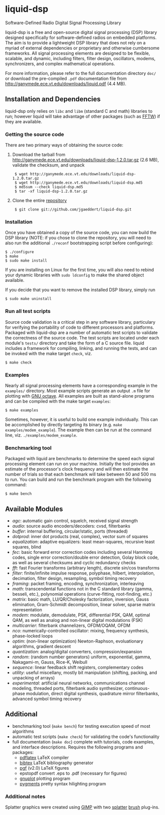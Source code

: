 
liquid-dsp
==========
Software-Defined Radio Digital Signal Processing Library

liquid-dsp is a free and open-source digital signal processing (DSP)
library designed specifically for software-defined radios on embedded
platforms. The aim is to provide a lightweight DSP library that does not
rely on a myriad of external dependencies or proprietary and otherwise
cumbersome frameworks. All signal processing elements are designed to be
flexible, scalable, and dynamic, including filters, filter design,
oscillators, modems, synchronizers, and complex mathematical operations.

For more information, please refer to the full documentation directory
`doc/` or download the pre-compiled `.pdf` documentation file from
<http://ganymede.ece.vt.edu/downloads/liquid.pdf> (4.4 MB).

Installation and Dependencies
-----------------------------

liquid-dsp only relies on `libc` and `libm` (standard C and math)
libraries to run; however liquid will take advantage of other packages
(such as [FFTW][]) if they are available.

### Getting the source code

There are two primary ways of obtaining the source code:

1. Download the tarball from
   <http://ganymede.ece.vt.edu/downloads/liquid-dsp-1.2.0.tar.gz> (2.6 MB),
   validate the checksum, and unpack 

        $ wget http://ganymede.ece.vt.edu/downloads/liquid-dsp-1.2.0.tar.gz
        $ wget http://ganymede.ece.vt.edu/downloads/liquid-dsp.md5
        $ md5sum --check liquid-dsp.md5
        $ tar -xf liquid-dsp-1.2.0.tar.gz

2. Clone the entire [repository][liquid-github]
        
        $ git clone git://github.com/jgaeddert/liquid-dsp.git

### Installation

Once you have obtained a copy of the source code, you can now build the
DSP library (NOTE: if you chose to clone the repository, you will need
to also run the additional `./reconf` bootstrapping script before
configuring):

    $ ./configure
    $ make
    $ sudo make install

If you are installing on Linux for the first time, you will also need
to rebind your dynamic libraries with `sudo ldconfig` to make the
shared object available.

If you decide that you want to remove the installed DSP library, simply
run

    $ sudo make uninstall

### Run all test scripts

Source code validation is a critical step in any software library,
particulary for verifying the portability of code to different
processors and platforms. Packaged with liquid-dsp are a number of
automatic test scripts to validate the correctness of the source code.
The test scripts are located under each module's `tests/` directory and
take the form of a C source file. liquid includes a framework for
compiling, linking, and running the tests, and can be invoked with the
make target `check`, viz.

    $ make check

### Examples
Nearly all signal processing elements have a corresponding example in
the `examples/` directory.  Most example scripts generate an output
`.m` file for plotting with [GNU octave][octave]. All examples are
built as stand-alone programs and can be compiled with the make target
`examples`:

    $ make examples

Sometimes, however, it is useful to build one example individually.
This can be accomplished by directly targeting its binary
(e.g. `make examples/modem_example`). The example then can be run at the
command line, viz. `./examples/modem_example`.

### Benchmarking tool

Packaged with liquid are benchmarks to determine the speed each signal
processing element can run on your machine. Initially the tool provides
an estimate of the processor's clock frequency and will then estimate
the number of trials so that each benchmark will take between 50 and
500 ms to run. You can build and run the benchmark program with the
following command:

    $ make bench

Available Modules
-----------------
  * _agc_: automatic gain control, squelch, received signal strength
  * _audio_: source audio encoders/decoders: cvsd, filterbanks
  * _buffer_: internal buffering, circular/static, ports (threaded)
  * _dotprod_: inner dot products (real, complex), vector sum of squares
  * _equalization_: adaptive equalizers: least mean-squares, recursive
        least squares, blind
  * _fec_: basic forward error correction codes including several
        Hamming codes, single error correction/double error detection,
        Golay block code, as well as several checksums and cyclic
        redundancy checks
  * _fft_: fast Fourier transforms (arbitrary length), discrete sin/cos
        transforms
  * _filter_: finite/infinite impulse response, polyphase, hilbert,
        interpolation, decimation, filter design, resampling, symbol
        timing recovery
  * _framing_: packet framing, encoding, synchronization, interleaving
  * _math_: transcendental functions not in the C standard library
        (gamma, besseli, etc.), polynomial operations (curve-fitting,
        root-finding, etc.)
  * _matrix_: basic math, LU/QR/Cholesky factorization, inversion,
        Gauss elimination, Gram-Schmidt decomposition, linear solver,
        sparse matrix representation
  * _modem_: modulate, demodulate, PSK, differential PSK, QAM, optimal
        QAM, as well as analog and non-linear digital modulations (FSK)
  * _multicarrier_: filterbank channelizers, OFDM/OQAM, OFDM
  * _nco_: numerically-controlled oscillator: mixing, frequency
        synthesis, phase-locked loops
  * _optim_: (non-linear optimization) Newton-Raphson, evoluationary
        algorithms, gradient descent
  * _quantization_: analog/digital converters, compression/expansion
  * _random_: (random number generators) uniform, exponential, gamma,
        Nakagami-m, Gauss, Rice-K, Weibull
  * _sequence_: linear feedback shift registers, complementary codes
  * _utility_: useful miscellany, mostly bit manipulation (shifting,
        packing, and unpacking of arrays)
  * _experimental_: artificial neural networks, communications channel
        modeling, threaded ports, filterbank audio synthesizer,
        continuous-phase modulation, direct digital synthesis,
        quadrature mirror filterbanks, advanced symbol timing recovery

Additional
----------
  * benchmarking tool (`make bench`) for testing execution speed of most
    algorithms
  * automatic test scripts (`make check`) for validating the code's
    functionality
  * full documentation (`make doc`) complete with tutorials, code
    examples, and interface descriptions. Requires the following programs
    and packages:
      - [pdflatex][ctan]    LaTeX compiler
      - [bibtex][ctan]      LaTeX bibliography generator
      - [pgf][] (v2.0)      LaTeX figures
      - epstopdf            convert .eps to .pdf (necessary for figures)
      - [gnuplot][]         plotting program
      - [pygments][]        pretty syntax hilighting program

### Additional notes
Splatter graphics were created using [GIMP][] with two
[splatter][corelila] [brush][hawksmont] plug-ins.


[FFTW]:         http://www.fftw.org/
[octave]:       http://www.gnu.org/software/octave/
[ctan]:         http://www.ctan.org/
[pygments]:     http://pygments.org/
[GIMP]:         http://www.gimp.org/
[gnuplot]:      http://www.gnuplot.info/
[pgf]:          http://sourceforge.net/projects/pgf/
[macports]:     http://www.macports.org/
[liquid.tar.gz]:http://ganymede.ece.vt.edu/
[liquid-github]:http://github.com/jgaeddert/liquid-dsp
[corelila]:     http://corelila.deviantart.com/art/Splatter-Brushes-60718934
[hawksmont]:    http://hawksmont.com/blog/gimp-brushes-splatters/

